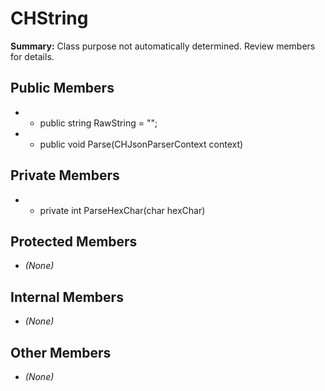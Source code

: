 # CHString

**Summary:** Class purpose not automatically determined. Review members for details.

## Public Members
- - public string RawString = "";
- - public void Parse(CHJsonParserContext context)

## Private Members
- - private int ParseHexChar(char hexChar)

## Protected Members
- *(None)*

## Internal Members
- *(None)*

## Other Members
- *(None)*
